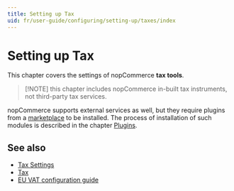 ```yaml
---
title: Setting up Tax
uid: fr/user-guide/configuring/setting-up/taxes/index
---
```


# Setting up Tax

This chapter covers the settings of nopCommerce **tax tools**.

> [!NOTE] this chapter includes nopCommerce in-built tax instruments, not third-party tax services.

nopCommerce supports external services as well, but they require plugins from a [marketplace](http://www.nopcommerce.com/marketplace.aspx) to be installed. The process of installation of such modules is described in the chapter [Plugins](xref:en/developer/plugins/index).

## See also

* [Tax Settings](xref:fr/user-guide/configuring/setting-up/taxes/tax-settings)
* [Tax](xref:fr/user-guide/configuring/setting-up/taxes/tax/index)
* [EU VAT configuration guide](xref:fr/user-guide/configuring/setting-up/taxes/eu-vat)